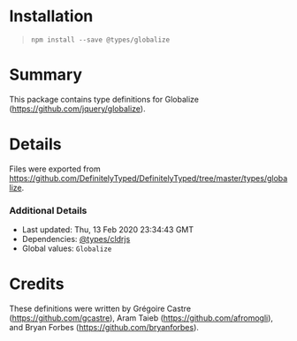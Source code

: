 # Installation
> `npm install --save @types/globalize`

# Summary
This package contains type definitions for Globalize (https://github.com/jquery/globalize).

# Details
Files were exported from https://github.com/DefinitelyTyped/DefinitelyTyped/tree/master/types/globalize.

### Additional Details
 * Last updated: Thu, 13 Feb 2020 23:34:43 GMT
 * Dependencies: [@types/cldrjs](https://npmjs.com/package/@types/cldrjs)
 * Global values: `Globalize`

# Credits
These definitions were written by Grégoire Castre (https://github.com/gcastre), Aram Taieb (https://github.com/afromogli), and Bryan Forbes (https://github.com/bryanforbes).
